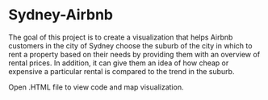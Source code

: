 # Sydney-Airbnb
The goal of this project is to create a visualization that helps Airbnb customers in the city of Sydney choose the suburb of the city in which to rent a property based on their needs by providing them with an overview of rental prices.
In addition, it can give them an idea of how cheap or expensive a particular rental is compared to the trend in the suburb.

Open .HTML file to view code and map visualization.
